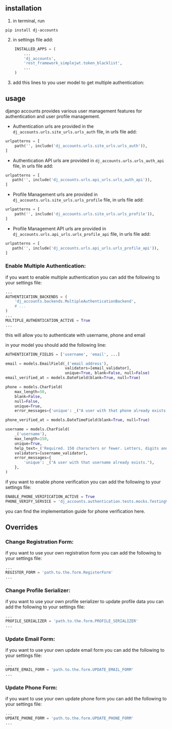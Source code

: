 ## installation

1. in terminal, run
```
pip install dj-accounts
```
2. in settings file add:

``` python 
    INSTALLED_APPS = (
        ...
        'dj_accounts',
        'rest_framework_simplejwt.token_blacklist',
        ...
    )
```
3. add this lines to you user model to get multiple authentication:


## usage

django accounts provides various user management features for authentication and user profile management.

* Authentication urls are provided in the `dj_accounts.urls.site_urls.urls_auth` file, in urls file add:
```python
urlpatterns = [
    path('', include('dj_accounts.urls.site_urls.urls_auth')),
]
```

* Authentication API urls are provided in `dj_accounts.urls.urls_auth_api` file, in urls file add:
```python
urlpatterns = [
   path('', include('dj_accounts.urls.api_urls.urls_auth_api')),
]
```

* Profile Management urls are provided in `dj_accounts.urls.site_urls.urls_profile` file, in urls file add:
```python
urlpatterns = [
    path('', include('dj_accounts.urls.site_urls.urls_profile')),
]
```

* Profile Management API urls are provided in `dj_accounts.urls.api_urls.urls_profile_api` file, in urls file add:
```python
urlpatterns = [
   path('', include('dj_accounts.urls.api_urls.urls_profile_api')),
]
```

### Enable Multiple Authentication:

if you want to enable multiple authentication you can add the following to your settings file:

```python
...
AUTHENTICATION_BACKENDS = (
    'dj_accounts.backends.MultipleAuthenticationBackend',
    # ...
)
...
MULTIPLE_AUTHENTICATION_ACTIVE = True
...
```

this will allow you to authenticate with username, phone and email 

in your model you should add the following line:
```python
AUTHENTICATION_FIELDS = ['username', 'email', ...]

email = models.EmailField(_('email address'),
                          validators=[email_validator],
                          unique=True, blank=False, null=False)
email_verified_at = models.DateField(blank=True, null=True)

phone = models.CharField(
    max_length=50,
    blank=False,
    null=False,
    unique=True,
    error_messages={'unique': _("A user with that phone already exists.")})

phone_verified_at = models.DateTimeField(blank=True, null=True)

username = models.CharField(
    _('username'),
    max_length=150,
    unique=True,
    help_text=_('Required. 150 characters or fewer. Letters, digits and @/./+/-/_ only.'),
    validators=[username_validator],
    error_messages={
        'unique': _("A user with that username already exists."),
    },
)

```


if you want to enable phone verification you can add the following to your settings file:

```python
ENABLE_PHONE_VERIFICATION_ACTIVE = True
PHONE_VERIFY_SERVICE = 'dj_accounts.authentication.tests.mocks.TestingVerifyService'
```

you can find the implementation guide for phone verification here.

## Overrides
### Change Registration Form:

if you want to use your own registration form you can add the following to your settings file:

```python
...
REGISTER_FORM = 'path.to.the.form.RegisterForm'
...
```

### Change Profile Serializer:

if you want to use your own profile serializer to update profile data you can add the following to your settings file:

```python
...
PROFILE_SERIALIZER = 'path.to.the.form.PROFILE_SERIALIZER'
...
```

### Update Email Form:

if you want to use your own update email form you can add the following to your settings file:

```python
...
UPDATE_EMAIL_FORM = 'path.to.the.form.UPDATE_EMAIL_FORM'
...
```

### Update Phone Form:

if you want to use your own update phone form you can add the following to your settings file:

```python
...
UPDATE_PHONE_FORM = 'path.to.the.form.UPDATE_PHONE_FORM'
...
```